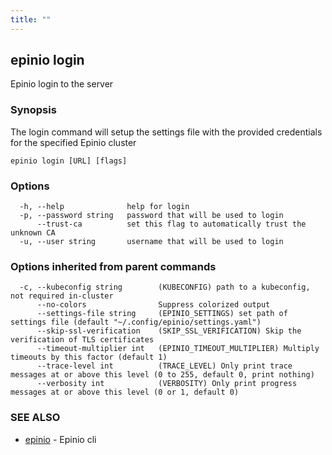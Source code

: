 ```yaml
---
title: ""
---
```

## epinio login

Epinio login to the server

### Synopsis

The login command will setup the settings file with the provided credentials for the specified Epinio cluster

```
epinio login [URL] [flags]
```

### Options

```
  -h, --help              help for login
  -p, --password string   password that will be used to login
      --trust-ca          set this flag to automatically trust the unknown CA
  -u, --user string       username that will be used to login
```

### Options inherited from parent commands

```
  -c, --kubeconfig string        (KUBECONFIG) path to a kubeconfig, not required in-cluster
      --no-colors                Suppress colorized output
      --settings-file string     (EPINIO_SETTINGS) set path of settings file (default "~/.config/epinio/settings.yaml")
      --skip-ssl-verification    (SKIP_SSL_VERIFICATION) Skip the verification of TLS certificates
      --timeout-multiplier int   (EPINIO_TIMEOUT_MULTIPLIER) Multiply timeouts by this factor (default 1)
      --trace-level int          (TRACE_LEVEL) Only print trace messages at or above this level (0 to 255, default 0, print nothing)
      --verbosity int            (VERBOSITY) Only print progress messages at or above this level (0 or 1, default 0)
```

### SEE ALSO

* [epinio](./epinio.md)	 - Epinio cli

